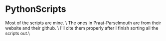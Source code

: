 # PythonScripts
Most of the scripts are mine. \\
The ones in Praat-Parselmouth are from their website and their github. \\
I'll cite them properly after I finish sorting all the scripts out.\\
